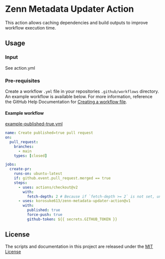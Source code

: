 # Zenn Metadata Updater Action

This action allows caching dependencies and build outputs to improve workflow execution time.

## Usage

### Input
See action.yml

### Pre-requisites
Create a workflow `.yml` file in your repositories `.github/workflows` directory. An example workflow is available below. For more information, reference the GitHub Help Documentation for [Creating a workflow file](https://help.github.com/en/articles/configuring-a-workflow#creating-a-workflow-file).

#### Example workflow

[example-published-true.yml](.github/workflows/example-published-true.yml)
```yaml
name: Create published=true pull request
on:
  pull_request:
    branches:
      - main
    types: [closed]

jobs:
  create-pr:
    runs-on: ubuntu-latest
    if: github.event.pull_request.merged == true
    steps:
      - uses: actions/checkout@v2
        with:
          fetch-depth: 2 # Because if `fetch-depth >= 2` is not set, unchanged files will be updated.
      - uses: korosuke613/zenn-metadata-updater-action@v1
        with:
          published: true
          force-push: true
          github-token: ${{ secrets.GITHUB_TOKEN }}
```

## License
The scripts and documentation in this project are released under the [MIT License](LICENSE)
